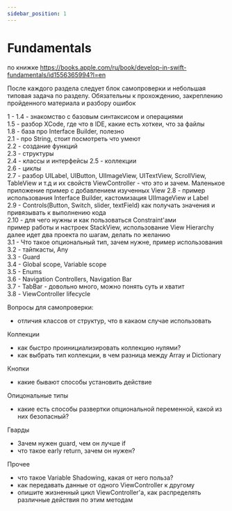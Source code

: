 ```yaml
---
sidebar_position: 1
---
```


# Fundamentals

по книжке https://books.apple.com/ru/book/develop-in-swift-fundamentals/id1556365994?l=en

После каждого раздела следует блок самопроверки и небольшая типовая задача по разделу. Обязательны к прохождению, закреплению пройденного материала и разбору ошибок

1 - 1.4 - знакомство с базовым синтаксисом и операциями  
1.5 - разбор XCode, где что в IDE, какие есть хоткеи, что за файлы  
1.8 - база про Interface Builder, полезно  
2.1 - про String, стоит посмотреть что умеют  
2.2 - создание функций  
2.3 - структуры  
2.4 - классы и интерфейсы 
2.5 - коллекции  
2.6 - циклы  
2.7 - разбор UILabel, UIButton, UIImageView, UITextView, ScrollView, TableView и т.д и их свойств
ViewController - что это и зачем. Маленькое приложение пример с добавлением изученных View
2.8 - пример использования Interface Builder, кастомизация UIImageView и Label  
2.9 - Controls(Button, Switch, slider, textField) как получать значения и привязывать к выполнению кода    
2.10 - для чего нужны и как пользоваться Constraint'ами  
пример работы и настроек StackView, использование View Hierarchy  
далее идет два проекта по шагам, делать по желанию  
3.1 - Что такое опциональный тип, зачем нужне, пример использования   
3.2 - тайпкасты, Any  
3.3 - Guard  
3.4 - Global scope, Variable scope  
3.5 - Enums  
3.6 - Navigation Controllers, Navigation Bar  
3.7 - TabBar - довольно много, можно понять суть и хватит  
3.8 - ViewController lifecycle  

Вопросы для самопроверки:

- отличия классов от структур, что в какаом случае использовать

Коллекции
 - как быстро проинициализировать коллекцию нулями?
 - как выбрать тип коллекции, в чем разница между Array и Dictionary

Кнопки
 - какие бывают способы установить действие 

Опицональные типы
 - какие есть способы развертки опциональной переменной, какой из них безопасный?
 
Гварды
 - Зачем нужен guard, чем он лучше if 
 - что такое early return, зачем он нужен? 

Прочее
 - что такое Variable Shadowing, какая от него польза?
 - как передавать данные от одного ViewController к другому
 - опишите жизненный цикл ViewController'a, как распределять различные действия по этим методам 
